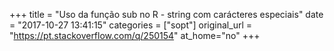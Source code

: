 +++
title = "Uso da função sub no R - string com carácteres especiais"
date = "2017-10-27 13:41:15"
categories = ["sopt"]
original_url = "https://pt.stackoverflow.com/q/250154"
at_home="no"
+++

